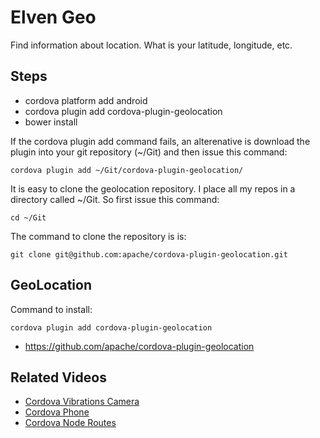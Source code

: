 # Elven Geo

Find information about location. What is your latitude, longitude,
etc.

## Steps

- cordova platform add android
- cordova plugin add cordova-plugin-geolocation
- bower install

If the cordova plugin add command fails, an alterenative is
download the plugin into your git repository (~/Git) and then 
issue this command:

    cordova plugin add ~/Git/cordova-plugin-geolocation/

It is easy to clone the geolocation repository. I place all my
repos in a directory called ~/Git. So first issue this command:

    cd ~/Git
    
The command to clone the repository is is:

    git clone git@github.com:apache/cordova-plugin-geolocation.git


## GeoLocation

Command to install:

    cordova plugin add cordova-plugin-geolocation

- <https://github.com/apache/cordova-plugin-geolocation>


## Related Videos

- [Cordova Vibrations Camera](https://youtu.be/_BU4h-Oe3-A)
- [Cordova Phone](https://youtu.be/figWUktn_2I)
- [Cordova Node Routes](https://youtu.be/ft_ih30yqIY)

